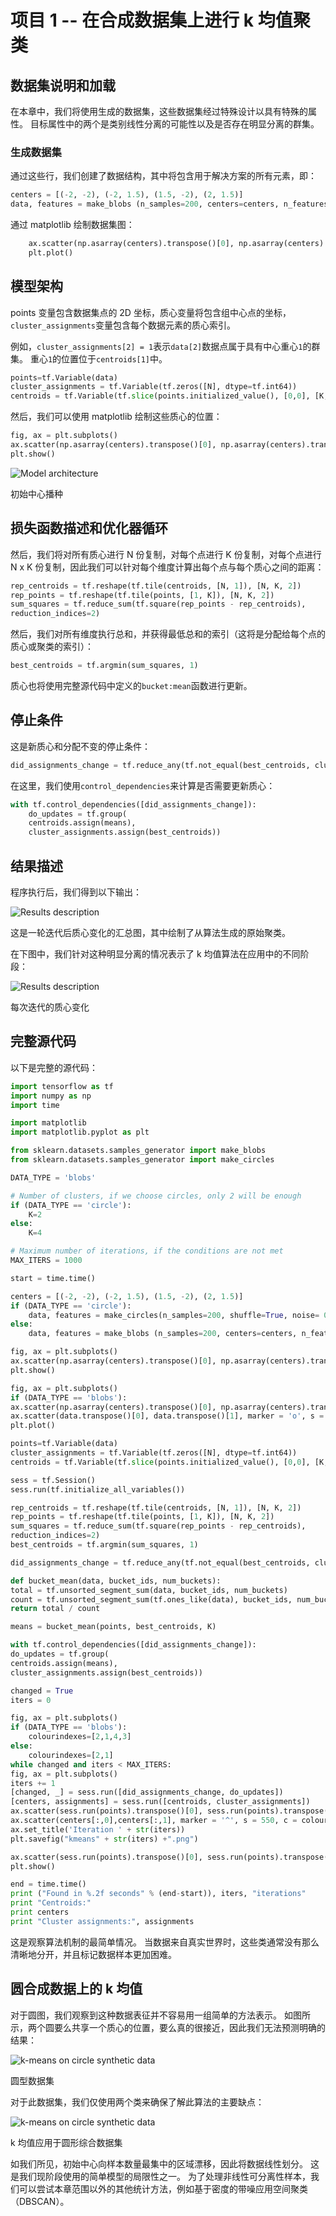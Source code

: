 # 项目 1 -- 在合成数据集上进行 k 均值聚类

## 数据集说明和加载

在本章中，我们将使用生成的数据集，这些数据集经过特殊设计以具有特殊的属性。 目标属性中的两个是类别线性分离的可能性以及是否存在明显分离的群集。

### 生成数据集

通过这些行，我们创建了数据结构，其中将包含用于解决方案的所有元素，即：

```py
centers = [(-2, -2), (-2, 1.5), (1.5, -2), (2, 1.5)] 
data, features = make_blobs (n_samples=200, centers=centers, n_features = 2, cluster_std=0.8, shuffle=False, random_state=42) 

```

通过 matplotlib 绘制数据集图：

```py
    ax.scatter(np.asarray(centers).transpose()[0], np.asarray(centers).transpose()[1], marker = 'o', s = 250)
    plt.plot()

```

## 模型架构

points 变量包含数据集点的 2D 坐标，质心变量将包含组中心点的坐标，`cluster_assignments`变量包含每个数据元素的质心索引。

例如，`cluster_assignments[2] = 1`表示`data[2]`数据点属于具有中心重心`1`的群集。 重心`1`的位置位于`centroids[1]`中。

```py
points=tf.Variable(data) 
cluster_assignments = tf.Variable(tf.zeros([N], dtype=tf.int64)) 
centroids = tf.Variable(tf.slice(points.initialized_value(), [0,0], [K,2])) 

```

然后，我们可以使用 matplotlib 绘制这些质心的位置：

```py
fig, ax = plt.subplots() 
ax.scatter(np.asarray(centers).transpose()[0], np.asarray(centers).transpose()[1], marker = 'o', s = 250) 
plt.show() 

```

![Model architecture](img/00033.jpg)

初始中心播种

## 损失函数描述和优化器循环

然后，我们将对所有质心进行 N 份复制，对每个点进行 K 份复制，对每个点进行 N x K 份复制，因此我们可以针对每个维度计算出每个点与每个质心之间的距离：

```py
rep_centroids = tf.reshape(tf.tile(centroids, [N, 1]), [N, K, 2]) 
rep_points = tf.reshape(tf.tile(points, [1, K]), [N, K, 2]) 
sum_squares = tf.reduce_sum(tf.square(rep_points - rep_centroids),  
reduction_indices=2) 

```

然后，我们对所有维度执行总和，并获得最低总和的索引（这将是分配给每个点的质心或聚类的索引）：

```py
best_centroids = tf.argmin(sum_squares, 1) 

```

质心也将使用完整源代码中定义的`bucket:mean`函数进行更新。

## 停止条件

这是新质心和分配不变的停止条件：

```py
did_assignments_change = tf.reduce_any(tf.not_equal(best_centroids, cluster_assignments)) 

```

在这里，我们使用`control_dependencies`来计算是否需要更新质心：

```py
with tf.control_dependencies([did_assignments_change]): 
    do_updates = tf.group( 
    centroids.assign(means), 
    cluster_assignments.assign(best_centroids)) 

```

## 结果描述

程序执行后，我们得到以下输出：

![Results description](img/00034.jpg)

这是一轮迭代后质心变化的汇总图，其中绘制了从算法生成的原始聚类。

在下图中，我们针对这种明显分离的情况表示了 k 均值算法在应用中的不同阶段：

![Results description](img/00035.jpg)

每次迭代的质心变化

## 完整源代码

以下是完整的源代码：

```py
import tensorflow as tf 
import numpy as np 
import time 

import matplotlib 
import matplotlib.pyplot as plt 

from sklearn.datasets.samples_generator import make_blobs 
from sklearn.datasets.samples_generator import make_circles 

DATA_TYPE = 'blobs' 

# Number of clusters, if we choose circles, only 2 will be enough 
if (DATA_TYPE == 'circle'): 
    K=2 
else: 
    K=4 

# Maximum number of iterations, if the conditions are not met 
MAX_ITERS = 1000 

start = time.time() 

centers = [(-2, -2), (-2, 1.5), (1.5, -2), (2, 1.5)] 
if (DATA_TYPE == 'circle'): 
    data, features = make_circles(n_samples=200, shuffle=True, noise= 0.01, factor=0.4) 
else: 
    data, features = make_blobs (n_samples=200, centers=centers, n_features = 2, cluster_std=0.8, shuffle=False, random_state=42) 

fig, ax = plt.subplots() 
ax.scatter(np.asarray(centers).transpose()[0], np.asarray(centers).transpose()[1], marker = 'o', s = 250) 
plt.show() 

fig, ax = plt.subplots() 
if (DATA_TYPE == 'blobs'): 
ax.scatter(np.asarray(centers).transpose()[0], np.asarray(centers).transpose()[1], marker = 'o', s = 250) 
ax.scatter(data.transpose()[0], data.transpose()[1], marker = 'o', s = 100, c = features, cmap=plt.cm.coolwarm ) 
plt.plot() 

points=tf.Variable(data) 
cluster_assignments = tf.Variable(tf.zeros([N], dtype=tf.int64)) 
centroids = tf.Variable(tf.slice(points.initialized_value(), [0,0], [K,2])) 

sess = tf.Session() 
sess.run(tf.initialize_all_variables()) 

rep_centroids = tf.reshape(tf.tile(centroids, [N, 1]), [N, K, 2]) 
rep_points = tf.reshape(tf.tile(points, [1, K]), [N, K, 2]) 
sum_squares = tf.reduce_sum(tf.square(rep_points - rep_centroids),  
reduction_indices=2) 
best_centroids = tf.argmin(sum_squares, 1) 

did_assignments_change = tf.reduce_any(tf.not_equal(best_centroids, cluster_assignments)) 

def bucket_mean(data, bucket_ids, num_buckets): 
total = tf.unsorted_segment_sum(data, bucket_ids, num_buckets) 
count = tf.unsorted_segment_sum(tf.ones_like(data), bucket_ids, num_buckets) 
return total / count 

means = bucket_mean(points, best_centroids, K) 

with tf.control_dependencies([did_assignments_change]): 
do_updates = tf.group( 
centroids.assign(means), 
cluster_assignments.assign(best_centroids)) 

changed = True 
iters = 0 

fig, ax = plt.subplots() 
if (DATA_TYPE == 'blobs'): 
    colourindexes=[2,1,4,3] 
else: 
    colourindexes=[2,1] 
while changed and iters < MAX_ITERS: 
fig, ax = plt.subplots() 
iters += 1 
[changed, _] = sess.run([did_assignments_change, do_updates]) 
[centers, assignments] = sess.run([centroids, cluster_assignments]) 
ax.scatter(sess.run(points).transpose()[0], sess.run(points).transpose()[1], marker = 'o', s = 200, c = assignments, cmap=plt.cm.coolwarm ) 
ax.scatter(centers[:,0],centers[:,1], marker = '^', s = 550, c = colourindexes, cmap=plt.cm.plasma) 
ax.set_title('Iteration ' + str(iters)) 
plt.savefig("kmeans" + str(iters) +".png") 

ax.scatter(sess.run(points).transpose()[0], sess.run(points).transpose()[1], marker = 'o', s = 200, c = assignments, cmap=plt.cm.coolwarm ) 
plt.show() 

end = time.time() 
print ("Found in %.2f seconds" % (end-start)), iters, "iterations" 
print "Centroids:" 
print centers 
print "Cluster assignments:", assignments 

```

这是观察算法机制的最简单情况。 当数据来自真实世界时，这些类通常没有那么清晰地分开，并且标记数据样本更加困难。

## 圆合成数据上的 k 均值

对于圆图，我们观察到这种数据表征并不容易用一组简单的方法表示。 如图所示，两个圆要么共享一个质心的位置，要么真的很接近，因此我们无法预测明确的结果：

![k-means on circle synthetic data](img/00036.jpg)

圆型数据集

对于此数据集，我们仅使用两个类来确保了解此算法的主要缺点：

![k-means on circle synthetic data](img/00037.jpg)

k 均值应用于圆形综合数据集

如我们所见，初始中心向样本数量最集中的区域漂移，因此将数据线性划分。 这是我们现阶段使用的简单模型的局限性之一。 为了处理非线性可分离性样本，我们可以尝试本章范围以外的其他统计方法，例如基于密度的带噪应用空间聚类（DBSCAN）。